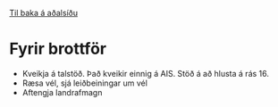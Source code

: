 [Til baka á aðalsíðu](README.md)
# Fyrir brottför
- Kveikja á talstöð. Það kveikir einnig á AIS. Stöð á að hlusta á rás 16.
- Ræsa vél, sjá leiðbeiningar um vél
- Aftengja landrafmagn
